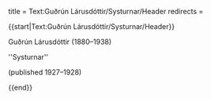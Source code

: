 title = Text:Guðrún Lárusdóttir/Systurnar/Header
redirects =
>>>>

{{start|Text:Guðrún Lárusdóttir/Systurnar/Header}}

Guðrún Lárusdóttir (1880–1938)

''Systurnar''

(published 1927–1928)

{{end}}